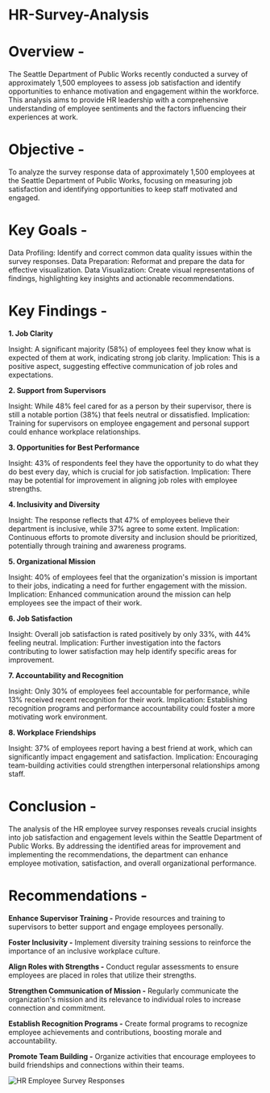# HR-Survey-Analysis  

# Overview -  

The Seattle Department of Public Works recently conducted a survey of approximately 1,500 employees to assess job satisfaction and identify opportunities to enhance motivation and engagement within the workforce. This analysis aims to provide HR leadership with a comprehensive understanding of employee sentiments and the factors influencing their experiences at work.  

# Objective -  

To analyze the survey response data of approximately 1,500 employees at the Seattle Department of Public Works, focusing on measuring job satisfaction and identifying opportunities to keep staff motivated and engaged.  

#  Key Goals -  

Data Profiling: Identify and correct common data quality issues within the survey responses.
Data Preparation: Reformat and prepare the data for effective visualization.
Data Visualization: Create visual representations of findings, highlighting key insights and actionable recommendations.  

# Key Findings -  

**1. Job Clarity**
 
Insight: A significant majority (58%) of employees feel they know what is expected of them at work, indicating strong job clarity.
Implication: This is a positive aspect, suggesting effective communication of job roles and expectations.

**2. Support from Supervisors**
   
Insight: While 48% feel cared for as a person by their supervisor, there is still a notable portion (38%) that feels neutral or dissatisfied.
Implication: Training for supervisors on employee engagement and personal support could enhance workplace relationships.  

**3. Opportunities for Best Performance**
   
Insight: 43% of respondents feel they have the opportunity to do what they do best every day, which is crucial for job satisfaction.
Implication: There may be potential for improvement in aligning job roles with employee strengths.  

**4. Inclusivity and Diversity**
   
Insight: The response reflects that 47% of employees believe their department is inclusive, while 37% agree to some extent.
Implication: Continuous efforts to promote diversity and inclusion should be prioritized, potentially through training and awareness programs.  

**5. Organizational Mission**  

Insight: 40% of employees feel that the organization's mission is important to their jobs, indicating a need for further engagement with the mission.
Implication: Enhanced communication around the mission can help employees see the impact of their work.  

**6. Job Satisfaction**
    
Insight: Overall job satisfaction is rated positively by only 33%, with 44% feeling neutral.
Implication: Further investigation into the factors contributing to lower satisfaction may help identify specific areas for improvement.  

**7. Accountability and Recognition**  

Insight: Only 30% of employees feel accountable for performance, while 13% received recent recognition for their work.
Implication: Establishing recognition programs and performance accountability could foster a more motivating work environment.

**8. Workplace Friendships**
    
Insight: 37% of employees report having a best friend at work, which can significantly impact engagement and satisfaction.
Implication: Encouraging team-building activities could strengthen interpersonal relationships among staff.

# Conclusion -  

The analysis of the HR employee survey responses reveals crucial insights into job satisfaction and engagement levels within the Seattle Department of Public Works. By addressing the identified areas for improvement and implementing the recommendations, the department can enhance employee motivation, satisfaction, and overall organizational performance.  

# Recommendations -  

**Enhance Supervisor Training -** Provide resources and training to supervisors to better support and engage employees personally.  

**Foster Inclusivity -** Implement diversity training sessions to reinforce the importance of an inclusive workplace culture.  

**Align Roles with Strengths -** Conduct regular assessments to ensure employees are placed in roles that utilize their strengths.  

**Strengthen Communication of Mission -** Regularly communicate the organization's mission and its relevance to individual roles to increase connection and commitment.  

**Establish Recognition Programs -** Create formal programs to recognize employee achievements and contributions, boosting morale and accountability.  

**Promote Team Building -** Organize activities that encourage employees to build friendships and connections within their teams.

![HR Employee Survey Responses](https://github.com/user-attachments/assets/04e47dbb-e84d-4c81-a056-3ccc63b9267b)
